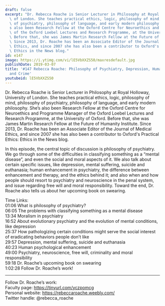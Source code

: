 ```yaml
---
draft: false
excerpt: "Dr. Rebecca Roache is Senior Lecturer in Philosophy at Royal Holloway, University\
  \ of London. She teaches practical ethics, logic, philosophy of mind, philosophy\
  \ of psychiatry, philosophy of language, and early modern philosophy. She\u2019\
  s also been Research Fellow at the Oxford Centre for Neuroethics and Programme Manager\
  \ of the Oxford Loebel Lectures and Research Programme, at the University of Oxford.\
  \ Before that, she was James Martin Research Fellow at the Future of Humanity Institute.\
  \ Since 2013, Dr. Roache has been an Associate Editor of the Journal of Medical\
  \ Ethics, and since 2007 she has also been a contributor to Oxford's Practical Ethics:\
  \ Ethics in the News blog."
id: e147
image: https://i.ytimg.com/vi/lE5VbXXZS50/maxresdefault.jpg
publishDate: 2019-03-07
title: '#147 Rebecca Roache: Philosophy of Psychiatry, Depression, Human Enhancement,
  and Crime'
youtubeid: lE5VbXXZS50
---
```

Dr. Rebecca Roache is Senior Lecturer in Philosophy at Royal Holloway, University of London. She teaches practical ethics, logic, philosophy of mind, philosophy of psychiatry, philosophy of language, and early modern philosophy. She’s also been Research Fellow at the Oxford Centre for Neuroethics and Programme Manager of the Oxford Loebel Lectures and Research Programme, at the University of Oxford. Before that, she was James Martin Research Fellow at the Future of Humanity Institute. Since 2013, Dr. Roache has been an Associate Editor of the Journal of Medical Ethics, and since 2007 she has also been a contributor to Oxford's Practical Ethics: Ethics in the News blog.

In this episode, the central topic of discussion is philosophy of psychiatry. We go through some of the difficulties in classifying something as a “mental disease”, and even the social and moral aspects of it. We also talk about certain specific issues, like depression, mental suffering, suicide and euthanasia; human enhancement in psychiatry, the difference between enhancement and therapy, and the ethics behind it; and also when and how people should resort to psychiatry and neuroscience in the penal system, and issue regarding free will and moral responsibility. Toward the end, Dr. Roache also tells us about her upcoming book on swearing.

Time Links:  
01:06  What is philosophy of psychiatry?  
06:05  The problems with classifying something as a mental disease                               
13:34  Moralism in psychiatry                 
16:52  About evolutionary psychiatry and the evolution of mental conditions, like depression                
25:37  How pathologizing certain conditions might serve the social interest of eradicating behaviors people don’t like    
29:57  Depression, mental suffering, suicide and euthanasia     
40:23  Human psychological enhancement              
49:00  Psychiatry, neuroscience, free will, criminality and moral responsibility          
59:18  Dr. Roache’s upcoming book on swearing      
1:02:28  Follow Dr. Roache’s work!      

---

Follow Dr. Roache’s work:  
Faculty page: https://tinyurl.com/yczpomcg  
Personal website: https://rebeccaroache.weebly.com/  
Twitter handle: @rebecca_roache
